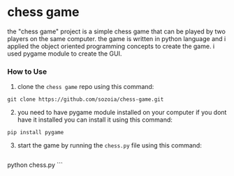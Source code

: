 # chess game

the "chess game" project is a simple chess game that can be played by two players on the same computer.
the game is written in python language and i applied the object oriented programming concepts to create the game.
i used pygame module to create the GUI.



### How to Use

1. clone the `chess game` repo using this command:

 ```
git clone https://github.com/sozoia/chess-game.git 
```

2. you need to have pygame module installed on your computer
if you dont have it installed you can install it using this command:
```
pip install pygame
```
3. start the game by running the `chess.py` file using this command:
   ```
python chess.py
    ```
